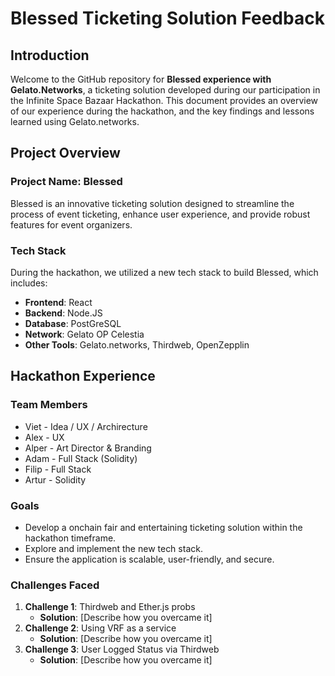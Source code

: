 # Blessed Ticketing Solution Feedback

## Introduction

Welcome to the GitHub repository for **Blessed experience with Gelato.Networks**, a ticketing solution developed during our participation in the Infinite Space Bazaar Hackathon. 
This document provides an overview of our experience during the hackathon, and the key findings and lessons learned using Gelato.networks.

## Project Overview

### Project Name: Blessed

Blessed is an innovative ticketing solution designed to streamline the process of event ticketing, enhance user experience, and provide robust features for event organizers.

### Tech Stack

During the hackathon, we utilized a new tech stack to build Blessed, which includes:

- **Frontend**: React
- **Backend**: Node.JS 
- **Database**: PostGreSQL
- **Network**: Gelato OP Celestia  
- **Other Tools**: Gelato.networks, Thirdweb, OpenZepplin 

## Hackathon Experience

### Team Members

- Viet - Idea / UX / Archirecture
- Alex - UX 
- Alper - Art Director & Branding
- Adam - Full Stack (Solidity)
- Filip - Full Stack
- Artur - Solidity

### Goals

- Develop a onchain fair and entertaining ticketing solution within the hackathon timeframe.
- Explore and implement the new tech stack.
- Ensure the application is scalable, user-friendly, and secure.

### Challenges Faced

1. **Challenge 1**: Thirdweb and Ether.js probs
   - **Solution**: [Describe how you overcame it]
2. **Challenge 2**: Using VRF as a service
   - **Solution**: [Describe how you overcame it]
3. **Challenge 3**: User Logged Status via Thirdweb
   - **Solution**: [Describe how you overcame it]





